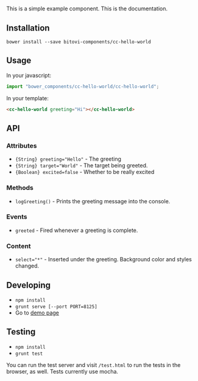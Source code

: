 # <cc-hello-world>

This is a simple example component. This is the documentation.

## Installation

`bower install --save bitovi-components/cc-hello-world`

## Usage

In your javascript:

```js
import "bower_components/cc-hello-world/cc-hello-world";
```

In your template:

```html
<cc-hello-world greeting="Hi"></cc-hello-world>
```

## API

### Attributes

* `{String} greeting="Hello"` - The greeting
* `{String} target="World"` - The target being greeted.
* `{Boolean} excited=false` - Whether to be really excited

### Methods

* `logGreeting()` - Prints the greeting message into the console.

### Events

* `greeted` - Fired whenever a greeting is complete.

### Content

* `select="*"` - Inserted under the greeting. Background color and styles
  changed.

## Developing

* `npm install`
* `grunt serve [--port PORT=8125]`
* Go to [demo page](http://localhost:8125/demo.html)

## Testing

* `npm install`
* `grunt test`

You can run the test server and visit `/test.html` to run the tests in the
browser, as well. Tests currently use mocha.

